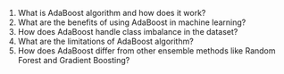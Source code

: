 1. What is AdaBoost algorithm and how does it work?
2. What are the benefits of using AdaBoost in machine learning?
3. How does AdaBoost handle class imbalance in the dataset?
4. What are the limitations of AdaBoost algorithm?
5. How does AdaBoost differ from other ensemble methods like Random Forest and Gradient Boosting?